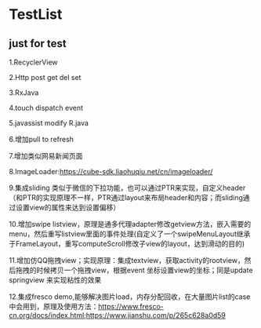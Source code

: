 # TestList
just for test
----------------
1.RecyclerView

2.Http post get del set

3.RxJava

4.touch dispatch event

5.javassist modify R.java

6.增加pull to refresh

7.增加类似网易新闻页面

8.ImageLoader:https://cube-sdk.liaohuqiu.net/cn/imageloader/

9.集成sliding 类似于微信的下拉功能，也可以通过PTR来实现，自定义header（和PTR的实现原理不一样，PTR通过layout来布局header和内容；而sliding通过设置view的属性来达到设置偏移）

10.增加swipe listview，原理是通多代理adapter修改getview方法，嵌入需要的menu，然后重写listview里面的事件处理(自定义了一个swipeMenuLayout继承于FrameLayout，重写computeScroll修改子view的layout，达到滑动的目的)

11.增加仿QQ拖拽view；实现原理：集成textview，获取activity的rootview，然后拖拽的时候拷贝一个拖拽view，根据event 坐标设置view的坐标；同是update springview 来实现粘性的效果

12.集成fresco demo,能够解决图片load，内存分配回收，在大量图片list的case中会用到，原理及使用方法：https://www.fresco-cn.org/docs/index.html;https://www.jianshu.com/p/265c628a0d59
